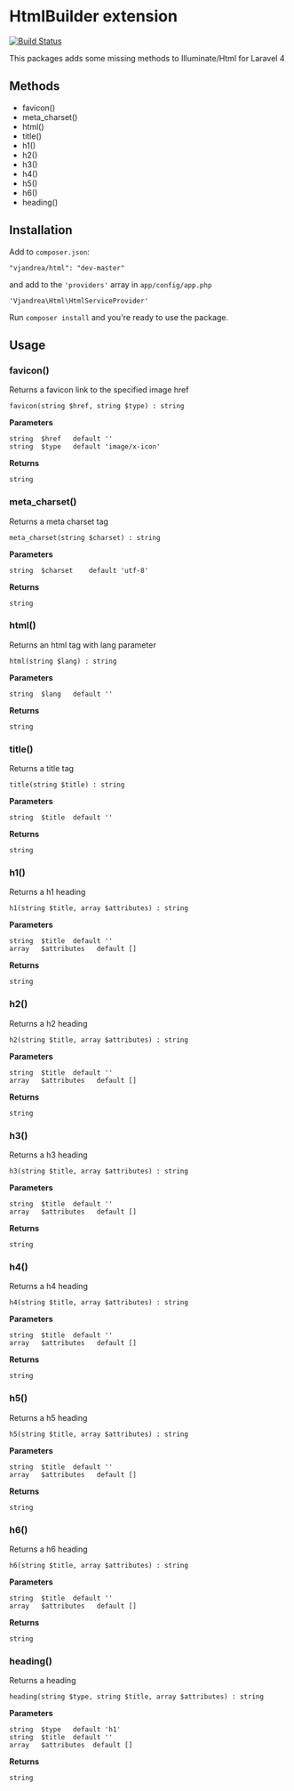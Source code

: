 HtmlBuilder extension
==============
[![Build Status](https://travis-ci.org/vjandrea/html.svg?branch=master)](https://travis-ci.org/vjandrea/html)

This packages adds some missing methods to Illuminate/Html for Laravel 4

Methods
-------

* favicon()
* meta_charset()
* html()
* title()
* h1()
* h2()
* h3()
* h4()
* h5()
* h6()
* heading()

Installation
------------
Add to `composer.json`:

	"vjandrea/html": "dev-master"

and add to the `'providers'` array in `app/config/app.php`

	'Vjandrea\Html\HtmlServiceProvider'	

Run `composer install` and you're ready to use the package.

Usage
-----

### favicon()

Returns a favicon link to the specified image href

	favicon(string $href, string $type) : string
	
**Parameters**

	string	$href	default ''
	string	$type	default 'image/x-icon'

**Returns**

	string



### meta_charset()

Returns a meta charset tag

	meta_charset(string $charset) : string

**Parameters**

	string	$charset	default 'utf-8'

**Returns**

	string



### html()

Returns an html tag with lang parameter
	
	html(string $lang) : string

**Parameters**

	string	$lang	default ''

**Returns**

	string



### title()

Returns a title tag

	title(string $title) : string

**Parameters**

	string	$title	default ''

**Returns**

	string



### h1()

Returns a h1 heading

	h1(string $title, array $attributes) : string

**Parameters**

	string	$title	default ''
	array	$attributes	  default []

**Returns**

	string



### h2()

Returns a h2 heading

	h2(string $title, array $attributes) : string

**Parameters**

	string	$title	default ''
	array	$attributes	  default []

**Returns**

	string



### h3()

Returns a h3 heading

	h3(string $title, array $attributes) : string

**Parameters**

	string	$title	default ''
	array	$attributes	  default []

**Returns**

	string


	
### h4()

Returns a h4 heading

	h4(string $title, array $attributes) : string

**Parameters**

	string	$title	default ''
	array	$attributes	  default []

**Returns**

	string



### h5()

Returns a h5 heading

	h5(string $title, array $attributes) : string

**Parameters**

	string	$title	default ''
	array	$attributes	  default []

**Returns**

	string



### h6()

Returns a h6 heading

	h6(string $title, array $attributes) : string

**Parameters**

	string	$title	default ''
	array	$attributes	  default []

**Returns**

	string



### heading()

Returns a heading

	heading(string $type, string $title, array $attributes) : string

**Parameters**

	string	$type	default 'h1'
	string	$title	default ''
	array	$attributes	 default []

**Returns**

	string